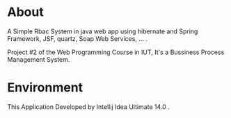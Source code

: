 # About

A Simple Rbac System in java web app using hibernate and Spring Framework, JSF, quartz, Soap Web Services, ... .

Project #2 of the Web Programming Course in IUT, It's a Bussiness Process Management System.

# Environment

This Application Developed by Intellij Idea Ultimate 14.0 .
